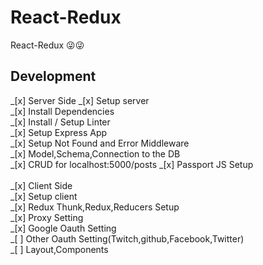 # React-Redux

React-Redux 😜😜

## Development

_[x] Server Side
_[x] Setup server<br/>
_[x] Install Dependencies <br/>
_[x] Install / Setup Linter<br/>
_[x] Setup Express App<br/>
_[x] Setup Not Found and Error Middleware<br/>
_[x] Model,Schema,Connection to the DB<br/>
_[x] CRUD for localhost:5000/posts
_[x] Passport JS Setup<br/>
<br/>
_[x] Client Side<br/>
_[x] Setup client<br/>
_[x] Redux Thunk,Redux,Reducers Setup<br/>
_[x] Proxy Setting<br/>
_[x] Google Oauth Setting<br/>
_[ ] Other Oauth Setting(Twitch,github,Facebook,Twitter)<br/>
_[ ] Layout,Components<br/>
